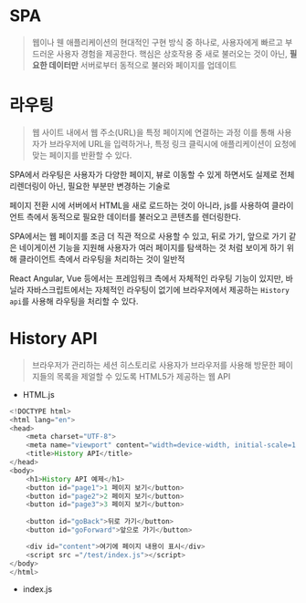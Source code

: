 # SPA
> 웹이나 웬 애플리케이션의 현대적인 구현 방식 중 하나로, 사용자에게 빠르고 부드러운 사용자 경험을 제공한다. 
> 핵심은 상호작용 중 새로 불러오는 것이 아닌, **필요한 데이터만** 서버로부터 동적으로 불러와 페이지를 업데이트


# 라우팅
> 웹 사이트 내에서 웹 주소(URL)을 특정 페이지에 연결하는 과정
> 이를 통해 사용자가 브라우저에 URL을 입력하거나, 특정 링크 클릭시에 애플리케이션이 요청에 맞는 페이지를 반환할 수 있다.

SPA에서 라우팅은 사용자가 다양한 페이지, 뷰로 이동할 수 있게 하면서도 실제로 전체 리렌더링이 아닌, 필요한 부분만 변경하는 기술로 

페이지 전환 시에 서버에서 HTML을 새로 로드하는 것이 아니라, js를 사용하여 클라이언트 측에서 동적으로 필요한 데이터를 불러오고 콘텐츠를 렌더링한다.

SPA에서는 웹 페이지를 조금 더 직관 적으로 사용할 수 있고, 뒤로 가기, 앞으로 가기 같은 네이게이션 기능을 지원해 사용자가 여러 페이지를 탐색하는 것 처럼 보이게 하기 위해 클라이언트 측에서 라우팅을 처리하는 것이 일반적

React Angular, Vue 등에서는 프레임워크 측에서 자체적인 라우팅 기능이 있지만, 바닐라 자바스크립트에서는 자체적인 라우팅이 없기에 브라우저에서 제공하는 `History api`를 사용해 라우팅을 처리할 수 있다.

# History API
> 브라우저가 관리하는 세션 히스토리로 사용자가 브라우저를 사용해 방문한 페이지들의 목록을 제얼할 수 있도록 HTML5가 제공하는 웹 API

- HTML.js
```js
<!DOCTYPE html>
<html lang="en">
<head>
    <meta charset="UTF-8">
    <meta name="viewport" content="width=device-width, initial-scale=1.0">
    <title>History API</title>
</head>
<body>
    <h1>History API 예제</h1>
    <button id="page1">1 페이지 보기</button>
    <button id="page2">2 페이지 보기</button>
    <button id="page3">3 페이지 보기</button>
    
    <button id="goBack">뒤로 가기</button>
    <button id="goForward">앞으로 가기</button>

    <div id="content">여기에 페이지 내용이 표시</div>
    <script src ="/test/index.js"></script>
</body>
</html>
```

- index.js
```js
```